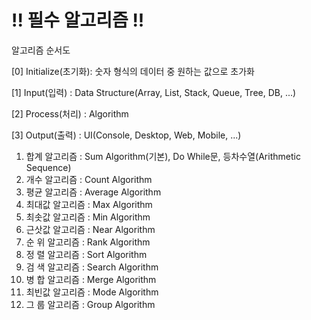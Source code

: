 # !! 필수 알고리즘 !!

알고리즘 순서도

[0] Initialize(초기화): 숫자 형식의 데이터 중 원하는 값으로 초가화

[1] Input(입력) : Data Structure(Array, List, Stack, Queue, Tree, DB, ...)

[2] Process(처리) : Algorithm

[3] Output(출력) : UI(Console, Desktop, Web, Mobile, ...)

01. 합계 알고리즘 : Sum Algorithm(기본), Do While문, 등차수열(Arithmetic Sequence)
02. 개수 알고리즘 : Count Algorithm
03. 평균 알고리즘 : Average Algorithm
04. 최대값 알고리즘 : Max Algorithm
05. 최솟값 알고리즘 : Min Algorithm
06. 근삿값 알고리즘 : Near Algorithm
07. 순 위 알고리즘 : Rank Algorithm
08. 정 렬 알고리즘 : Sort Algorithm
09. 검 색 알고리즘 : Search Algorithm
10. 병 합 알고리즘 : Merge Algorithm
11. 최빈값 알고리즘 : Mode Algorithm
12. 그 룹 알고리즘 : Group Algorithm
